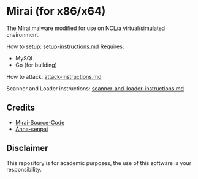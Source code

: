 # Mirai (for x86/x64)

The Mirai malware modified for use on NCL/a virtual/simulated environment. 

How to setup: [setup-instructions.md](setup-instructions.md)
Requires: 
- MySQL
- Go (for building)

How to attack: [attack-instructions.md](attack-instructions.md)

Scanner and Loader instructions: [scanner-and-loader-instructions.md](scanner-and-loader-instructions.md)

## Credits
- [Mirai-Source-Code](https://github.com/jgamblin/Mirai-Source-Code)
- [Anna-senpai](https://hackforums.net/showthread.php?tid=5420472)

## Disclaimer
This repository is for academic purposes, the use of this software is your
responsibility.
